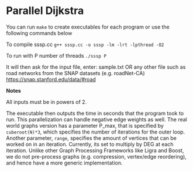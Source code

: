Parallel Dijkstra
=================

You can run ```make``` to create executables for each program or use the following commands below

To compile sssp.cc
  ```g++ sssp.cc -o sssp -lm -lrt -lpthread -O2```
  
To run with P number of threads
  ```./sssp P```
  
  It will then ask for the input file, enter:
  sample.txt
  OR any other file such as road networks from the SNAP datasets (e.g. roadNet-CA)
  https://snap.stanford.edu/data/#road

**Notes**

All inputs must be in powers of 2.

The executable then outputs the time in seconds that the program took to run.
This parallelization can handle negative edge weights as well.
The real world graphs version has a parameter P_max, that is specified by ```cuberoot(N)*3```, which specifies the number of iterations for the outer loop.
Another parameter, ```range```, specifies the amount of vertices that can be worked on in an iteration. Currently, its set to multiply by DEG at each iteration. 
Unlike other Graph Processing Frameworks like Ligra and Boost, we do not pre-process graphs (e.g. compression, vertex/edge reordering), and hence have a more generic implementation.

